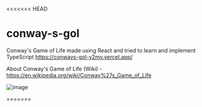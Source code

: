 <<<<<<< HEAD
# conway-s-gol
Conway's Game of Life made using React and tried to learn and implement TypeScript
https://conways-gol-v2mv.vercel.app/

About Conway's Game of Life (Wiki) - https://en.wikipedia.org/wiki/Conway%27s_Game_of_Life

![image](https://github.com/user-attachments/assets/e357e0d8-ad39-4017-a9eb-dc199928ffae)

=======




